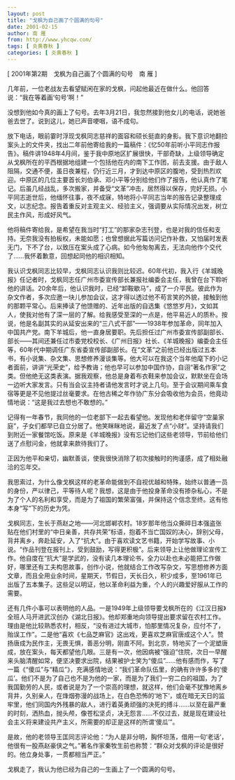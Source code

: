 ```yaml
---
layout: post
title: "戈枫为自己画了个圆满的句号"
date: 2001-02-15
author: 南 雁
from: http://www.yhcqw.com/
tags: [ 炎黄春秋 ]
categories: [ 炎黄春秋 ]
---
```



[ 2001年第2期　戈枫为自己画了个圆满的句号　南 雁 ]

几年前，一位老战友去看望赋闲在家的戈枫，问起他最近在做什么。他回答说：“我在等着画‘句号’啊！”

没想到他如今真的画上了句号。去年3月21日，我忽然接到他女儿的电话，说她爸爸去世了。说到这儿，她已声音哽咽，语不成句。


放下电话，眼前霎时浮现戈枫同志慈祥的面容和硕长挺直的身影。我下意识地翻捡案头上的文件夹，找出二年前他寄给我的一篇稿件：《忆50年前听小平同志作报告》。稿件讲1948年4月间，鉴于我中原地区扩展很快，干部奇缺，上级领导确定从戈枫所在的平西根据地组建一个包括他在内的南下工作团，前去支援。由于敌人阻隔，交通不便，虽日夜兼程，仍行近三月，才到达中原区的腹地，受到热烈欢迎。中原区的几位主要首长刘伯承、邓小平等分别给他们作了报告，他认真作了笔记。后虽几经战乱，多次搬家，并备受“文革”冲击，居然得以保存，完好无损。小平同志逝世后，他缅怀往事，夜不成寐，特地将小平同志当年的报告记录整理成文，以志纪念。报告着重反对主观主义、经验主义，强调要从实际情况出发，树立民主作风，形成好风气。


他将稿件寄给我，是希望在我当时“打工”的那家杂志刊登，也是对我的信任和支持。无奈我没有拍板权，未能如愿；也曾想据此写篇访问记作补救，又怕届时发表无门，下不了台，以致压在案头成了心病。如今他匆匆离去，无法向他作个交代了……我怀着歉意，回想起同他的相识相知。


我认识戈枫同志比较早，戈枫同志认识我则比较迟。60年代初，我入行《羊城晚报》任记者时，戈枫同志任广州市委宣传部长兼报社编委会主任，我曾在台下聆听他的讲话。20余年后，他认识我时，已经“卸鞍歇马”，成了一介平民。彼此作为杂文作者，多次应邀一块儿参加会议，这才得以透过他不苟言笑的外貌，接触到他的那颗平常心。后来捧读了他馈赠的、近年出版的自选集《悠悠岁月》，文如其人，使我对他有了深一层的了解。给我感受至深的一点是，他平易近人的质朴。按说，他是名副其实的从延安出来的“三八式干部”——1938年参加革命，同年加入中国共产党。南下羊城后，他一直身居要职。先后担任过广州市委宣传部副部长、部长——其间还兼任过市委党校校长、《广州日报》社长、《羊城晚报》编委会主任等，60年代中期调任广东省委宣传部副部长。在“文革”之前他已经出版过五本书，有小说集、杂文集、思想修养漫谈集等。他大可以在我这个当年他麾下的小记者面前，讲讲“光荣史”，给予教诲；他也早可以参加中国作协，自诩“著名作家”之类。但他绝无这类表演。据我观察，他总是身着布衣鞋来参加会议，默默坐在会场一边听大家发言。只有当会议主持者请他发言时才说上几句。至于会议期间乘车食宿等更是不见他提过丝毫要求。在他古稀之年作协广东分会吸收他为会员，他竟动情地说：“这是我过去想也不敢想的。”


记得有一年春节，我同他的一位老部下一起去看望他。发现他和老伴留守“空巢家庭”，子女们都早已自立分居了。他笑眯眯地说，最近发了点“小财”。坚持请我们到附近一家餐馆吃饭。原来是《羊城晚报》没有忘记他们这些老领导，节前给他们送了点慰问金，他就拿来款待我们了。

正因为他平和亲切，幽默善谈，使我很快消除了初次接触时的拘谨感，成了相处融洽的忘年交。


我思索过，为什么像戈枫这样的老革命能做到不自视优越和特殊，始终以普通一员的身份，严以律己，平等待人呢？我想，这是由于他投身革命没有掺杂私心，不是为了个人的名利和享受，而是为了祖国的繁荣富强，并保持这个信念至终。这有他本身“写”下的历史为凭。


戈枫同志，生长于燕赵之地——河北邯郸农村。18岁那年他当众撕碎日本强盗张贴在他们村里的“中日亲善，共存共荣”标语，抱着不当亡国奴的决心，辞别父母，背井离乡，奔赴延安，入了“抗大”。由于喜欢读文艺书籍，开始学写故事、小说。“作品刊登在报刊上，受到鼓励，写得更积极”。后来领导上让他做理论宣传工作。他自度在“抗大”是学武的，没有读几本理论书，全力以赴也未必能把工作做好，哪里还有工夫构思故事，创作小说，他就结合工作改写杂文，写思想修养方面文章，而且全用业余时间，星期天，节假日，天长日久，积少成多，至1961年已出版了五本集子。这些足以明证，他以革命利益为重，个人的兴趣爱好服从工作的需要。


还有几件小事可以表明他的人品。一是1949年上级领导要戈枫所在的《江汉日报》全班人马开进武汉创办《湖北日报》。他却郑重地向领导提出要求留在农村工作。理由是他比较熟悉农村，相反，“没有进过大城市，怕那里情况复杂，应付不了，贻误工作”。二是他“喜欢《七品芝麻官》这出戏，更喜欢芝麻官唐成这个人”。赞扬唐成为民作主，无畏无惧，善恶分明，刚直不阿。到北京，特地买了一个泥塑唐成，放在案头，每天都望他几眼。三是有一次，他因病被“强迫”住院，次日一早醒来头脑清醒如常，便坚决要求出院，结果被护士笑为“傻瓜”……他有感而作，写了一篇《“傻瓜”与“精瓜”》，充满感情地说：“我们革命队伍里，的确有许许多多的‘傻瓜’。他们不是为了自己也不是为他的一家，而是为了我们一穷二白的祖国，为了我国勤劳的人民，或者说是为了一个崇高的理想，就这样，他们会毫不犹豫地离乡背井，久别亲人，在烽烟弥漫的战场上，在白色恐怖的‘地下’，或在暗无天日的监牢里，他们同国内外残暴的敌人，进行着英勇顽强的决死的搏斗……以至在最严重的时刻，洒热血，抛头颅，像苍松坚贞，决无怨言……不仅过去，就是现在建设社会主义将来建设共产主义，所需要的却正是这样的所谓‘傻瓜’”。


是故，他的老领导王匡同志评论他：“为人是非分明，胸怀坦荡，借用一句‘老话’，他很有一股燕赵豪侠之气。”著名作家秦牧生前也称赞：“群众对戈枫的评论是很好的。他立身处事，一贯都相当严正。”

戈枫走了，我认为他已经为自己的一生画上了一个圆满的句号。


